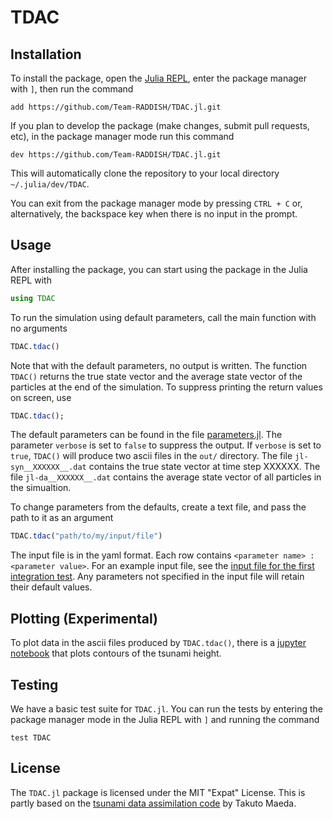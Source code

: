 # TDAC

## Installation

To install the package, open the [Julia
REPL](https://docs.julialang.org/en/v1/stdlib/REPL/), enter the package manager
with `]`, then run the command

```
add https://github.com/Team-RADDISH/TDAC.jl.git
```

If you plan to develop the package (make changes, submit pull requests, etc), in
the package manager mode run this command

```
dev https://github.com/Team-RADDISH/TDAC.jl.git
```

This will automatically clone the repository to your local directory
`~/.julia/dev/TDAC`.

You can exit from the package manager mode by pressing `CTRL + C` or,
alternatively, the backspace key when there is no input in the prompt.

## Usage

After installing the package, you can start using the package in the Julia REPL
with

```julia
using TDAC
```

To run the simulation using default parameters, call the main function with no arguments

```julia
TDAC.tdac()
```

Note that with the default parameters, no output is written. The function `TDAC()` returns the true
state vector and the average state vector of the particles at the end of the simulation. To suppress
printing the return values on screen, use

```julia
TDAC.tdac();
```

The default parameters can be found in the file [parameters.jl](https://github.com/Team-RADDISH/TDAC.jl/blob/master/src/params.jl).
The parameter `verbose` is set to `false` to suppress the output. If `verbose` is set to `true`, 
`TDAC()` will produce two ascii files in the `out/` directory. The file `jl-syn__XXXXXX__.dat` 
contains the true state vector at time step XXXXXX. The file `jl-da__XXXXXX__.dat` contains the 
average state vector of all particles in the simualtion.

To change parameters from the defaults, create a text file, and pass the path to it as an argument

```julia
TDAC.tdac("path/to/my/input/file")
```

The input file is in the yaml format. Each row contains `<parameter name> : <parameter value>`. 
For an example input file, see the [input file for the first integration test](https://github.com/Team-RADDISH/TDAC.jl/blob/master/test/integration_test_1.yaml). 
Any parameters not specified in the input file will retain their default values.

## Plotting (Experimental)

To plot data in the ascii files produced by `TDAC.tdac()`, there is a [jupyter notebook](https://github.com/Team-RADDISH/TDAC.jl/blob/master/extra/Plot_tdac_output.ipynb) that plots contours of the tsunami height.

## Testing

We have a basic test suite for `TDAC.jl`.  You can run the tests by entering the
package manager mode in the Julia REPL with `]` and running the command

```
test TDAC
```

## License

The `TDAC.jl` package is licensed under the MIT "Expat" License.  This is partly
based on the [tsunami data assimilation code](https://github.com/tktmyd/tdac) by
Takuto Maeda.
